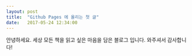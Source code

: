 ```yaml
---
layout: post
title:  "Github Pages 에 올리는 첫 글"
date:   2017-05-24 12:34:00
---
```


안녕하세요. 세상 모든 책을 읽고 싶은 마음을 담은 블로그 입니다. 
와주셔서 감사합니다! 
